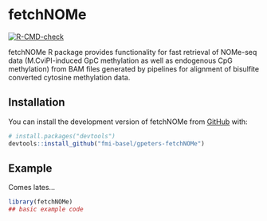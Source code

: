 
<!-- README.md is generated from README.Rmd. Please edit that file -->

# fetchNOMe

<!-- badges: start -->

[![R-CMD-check](https://github.com/fmi-basel/gpeters-fetchNOMe/actions/workflows/R-CMD-check.yaml/badge.svg)](https://github.com/fmi-basel/gpeters-fetchNOMe/actions/workflows/R-CMD-check.yaml)
<!-- badges: end -->

fetchNOMe R package provides functionality for fast retrieval of
NOMe-seq data (M.CviPI-induced GpC methylation as well as endogenous CpG
methylation) from BAM files generated by pipelines for alignment of
bisulfite converted cytosine methylation data.

## Installation

You can install the development version of fetchNOMe from
[GitHub](https://github.com/) with:

``` r
# install.packages("devtools")
devtools::install_github("fmi-basel/gpeters-fetchNOMe")
```

## Example

Comes lates…

``` r
library(fetchNOMe)
## basic example code
```
